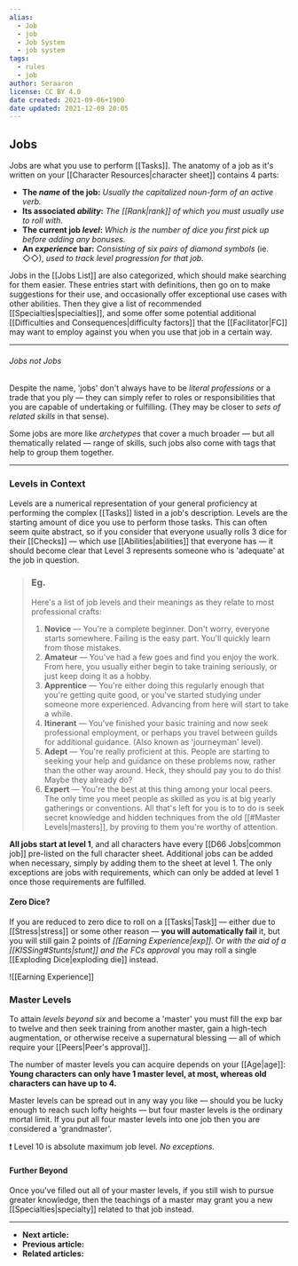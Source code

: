 ```yaml
---
alias:
  - Job
  - job
  - Job System
  - job system
tags:
  - rules
  - job
author: Seraaron
license: CC BY 4.0
date created: 2021-09-06+1900
date updated: 2021-12-09 20:05
---
```


## Jobs

Jobs are what you use to perform [[Tasks]]. The anatomy of a job as it's written on your [[Character Resources|character sheet]] contains 4 parts:

- **The _name_ of the job:** _Usually the capitalized noun-form of an active verb._
- **Its associated _ability_:** _The [[Rank|rank]] of which you must usually use to roll with_.
- **The current job _level_:** _Which is the number of dice you first pick up before adding any bonuses._
- **An _experience_ bar:** _Consisting of six pairs of diamond symbols_ (ie. ◇◇), _used to track level progression for that job._

Jobs in the [[Jobs List]] are also categorized, which should make searching for them easier. These entries start with definitions, then go on to make suggestions for their use, and occasionally offer exceptional use cases with other abilities. Then they give a list of recommended [[Specialties|specialties]], and some offer some potential additional [[Difficulties and Consequences|difficulty factors]] that the [[Facilitator|FC]] may want to employ against you when you use that job in a certain way.

---

###### Jobs not _Jobs_

Despite the name, 'jobs' don't always have to be _literal professions_ or a trade that you ply — they can simply refer to roles or responsibilities that you are capable of undertaking or fulfilling. (They may be closer to _sets of related skills_ in that sense).

Some jobs are more like _archetypes_ that cover a much broader — but all thematically related — range of skills, such jobs also come with tags that help to group them together.

---

### Levels in Context

Levels are a numerical representation of your general proficiency at performing the complex [[Tasks]] listed in a job's description. Levels are the starting amount of dice you use to perform those tasks. This can often seem quite abstract, so if you consider that everyone usually rolls 3 dice for their [[Checks]] — which use [[Abilities|abilities]] that everyone has — it should become clear that Level 3 represents someone who is 'adequate' at the job in question.

> ### Eg.
>
> Here's a list of job levels and their meanings as they relate to most professional crafts:
>
> 1. **Novice** — You're a complete beginner. Don't worry, everyone starts somewhere. Failing is the easy part. You'll quickly learn from those mistakes.
> 2. **Amateur** — You've had a few goes and find you enjoy the work. From here, you usually either begin to take training seriously, or just keep doing it as a hobby.
> 3. **Apprentice** — You're either doing this regularly enough that you're getting quite good, or you've started studying under someone more experienced. Advancing from here will start to take a while.
> 4. **Itinerant** — You've finished your basic training and now seek professional employment, or perhaps you travel between guilds for additional guidance. (Also known as 'journeyman' level).
> 5. **Adept** — You're really proficient at this. People are starting to seeking your help and guidance on these problems now, rather than the other way around. Heck, they should pay you to do this! Maybe they already do?
> 6. **Expert** — You're the best at this thing among your local peers. The only time you meet people as skilled as you is at big yearly gatherings or conventions. All that's left for you is to to do is seek secret knowledge and hidden techniques from the old [[#Master Levels|masters]], by proving to them you're worthy of attention.

**All jobs start at level 1**, and all characters have every [[D66 Jobs|common job]] pre-listed on the full character sheet. Additional jobs can be added when necessary, simply by adding them to the sheet at level 1. The only exceptions are jobs with requirements, which can only be added at level 1 once those requirements are fulfilled.

#### Zero Dice?

If you are reduced to zero dice to roll on a [[Tasks|Task]] — either due to [[Stress|stress]] or some other reason — **you will automatically fail** it, but you will still gain 2 points of _[[Earning Experience|exp]]_. Or _with the aid of a [[KISSing#Stunts|stunt]] and the FCs approval_ you may roll a single [[Exploding Dice|exploding die]] instead.

![[Earning Experience]]

### Master Levels

To attain _levels beyond six_ and become a 'master' you must fill the exp bar to twelve and then seek training from another master, gain a high-tech augmentation, or otherwise receive a supernatural blessing — all of which require your [[Peers|Peer's approval]].

The number of master levels you can acquire depends on your [[Age|age]]: **Young characters can only have 1 master level, at most, whereas old characters can have up to 4.**

Master levels can be spread out in any way you like — should you be lucky enough to reach such lofty heights — but four master levels is the ordinary mortal limit. If you put all four master levels into one job then you are considered a 'grandmaster'.

❗ Level 10 is absolute maximum job level. _No exceptions._

#### Further Beyond

Once you've filled out all of your master levels, if you still wish to pursue greater knowledge, then the teachings of a master may grant you a new [[Specialties|specialty]] related to that job instead. 

---

- **Next article:**
- **Previous article:**
- **Related articles:**
